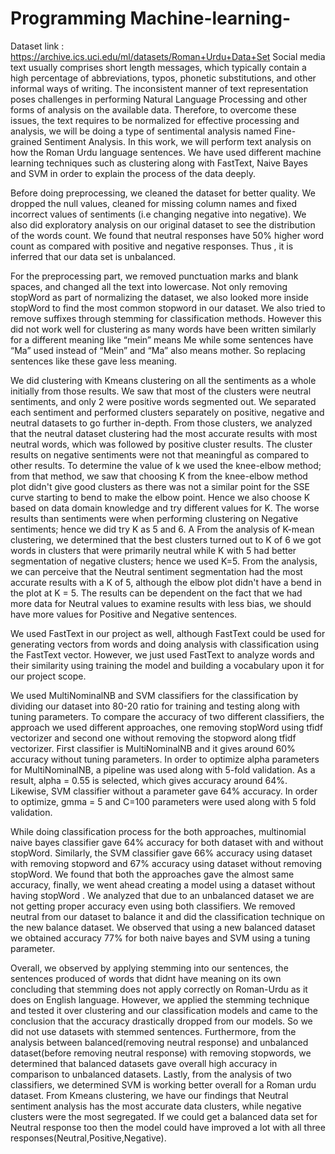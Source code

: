 # Programming Machine-learning-
Dataset link : https://archive.ics.uci.edu/ml/datasets/Roman+Urdu+Data+Set
Social media text usually comprises short length messages, which typically contain a high percentage of abbreviations, typos, phonetic substitutions, and other informal ways of writing. The inconsistent manner of text representation poses challenges in performing Natural Language Processing and other forms of analysis on the available data. Therefore, to overcome these issues, the text requires to be normalized for effective processing and analysis, we will be doing a type of sentimental analysis named Fine-grained Sentiment Analysis. In this work, we will perform text analysis on how the Roman Urdu language sentences. We have used different machine learning techniques such as clustering along with FastText, Naive Bayes and SVM in order to explain the process of the data deeply.

Before doing preprocessing, we cleaned the dataset for better quality. We dropped the null values, cleaned for missing column names and fixed incorrect values of sentiments (i.e changing negative into negative). We also did exploratory analysis on our original dataset to see the distribution of the words count. We found that neutral responses have 50% higher word count as compared with positive and negative responses. Thus , it is inferred that our data set is unbalanced.

For the preprocessing part, we removed punctuation marks and blank spaces, and changed all the text into lowercase. Not only removing stopWord as part of normalizing the dataset, we also looked more inside stopWord to find the most common stopword in our dataset. We also tried to remove suffixes through stemming for classification methods. However this did not work well for clustering as many words have been written similarly for a different meaning like “mein” means Me while some sentences have “Ma” used instead of “Mein” and “Ma” also means mother. So replacing sentences like these gave less meaning.

We did clustering with Kmeans clustering on all the sentiments as a whole initially from those results. We saw that most of the clusters were neutral sentiments, and only 2 were positive words segmented out. We separated each sentiment and performed clusters separately on positive, negative and neutral datasets to go further in-depth. From those clusters, we analyzed that the neutral dataset clustering had the most accurate results with most neutral words, which was followed by positive cluster results. The cluster results on negative sentiments were not that meaningful as compared to other results. To determine the value of k we used the knee-elbow method; from that method, we saw that choosing K from the knee-elbow method plot didn't give good clusters as there was not a similar point for the SSE curve starting to bend to make the elbow point. Hence we also choose K based on data domain knowledge and try different values for K. The worse results than sentiments were when performing clustering on Negative sentiments; hence we did try K as 5 and 6. A From the analysis of K-mean clustering, we determined that the best clusters turned out to K of 6 we got words in clusters that were primarily neutral while K with 5 had better segmentation of negative clusters; hence we used K=5. From the analysis, we can perceive that the Neutral sentiment segmentation had the most accurate results with a K of 5, although the elbow plot didn't have a bend in the plot at K = 5. The results can be dependent on the fact that we had more data for Neutral values to examine results with less bias, we should have more values for Positive and Negative sentences.

We used FastText in our project as well, although FastText could be used for generating vectors from words and doing analysis with classification using the FastText vector. However, we just used FastText to analyze words and their similarity using training the model and building a vocabulary upon it for our project scope.

We used MultiNominalNB and SVM classifiers for the classification by dividing our dataset into 80-20 ratio for training and testing along with tuning parameters. To compare the accuracy of two different classifiers, the approach we used different approaches, one removing stopWord using tfidf vectorizer and second one without removing the stopword along tfidf vectorizer. First classifier is MultiNominalNB and it gives around 60% accuracy without tuning parameters. In order to optimize alpha parameters for MultiNominalNB, a pipeline was used along with 5-fold validation. As a result, alpha = 0.55 is selected, which gives accuracy around 64%. Likewise, SVM classifier without a parameter gave 64% accuracy. In order to optimize, gmma = 5 and C=100 parameters were used along with 5 fold validation.

While doing classification process for the both approaches, multinomial naive bayes classifier gave 64% accuracy for both dataset with and without stopWord. Similarly, the SVM classifier gave 66% accuracy using dataset with removing stopword and 67% accuracy using dataset without removing stopWord. We found that both the approaches gave the almost same accuracy, finally, we went ahead creating a model using a dataset without having stopWord . We analyzed that due to an unbalanced dataset we are not getting proper accuracy even using both classifiers. We removed neutral from our dataset to balance it and did the classification technique on the new balance dataset. We observed that using a new balanced dataset we obtained accuracy 77% for both naive bayes and SVM using a tuning parameter.

Overall, we observed by applying stemming into our sentences, the sentences produced of words that didnt have meaning on its own concluding that stemming does not apply correctly on Roman-Urdu as it does on English language. However, we applied the stemming technique and tested it over clustering and our classification models and came to the conclusion that the accuracy drastically dropped from our models. So we did not use datasets with stemmed sentences. Furthermore, from the analysis between balanced(removing neutral response) and unbalanced dataset(before removing neutral response) with removing stopwords, we determined that balanced datasets gave overall high accuracy in comparison to unbalanced datasets. Lastly, from the analysis of two classifiers, we determined SVM is working better overall for a Roman urdu dataset. From Kmeans clustering, we have our findings that Neutral sentiment analysis has the most accurate data clusters, while negative clusters were the most segregated. If we could get a balanced data set for Neutral response too then the model could have improved a lot with all three responses(Neutral,Positive,Negative).

